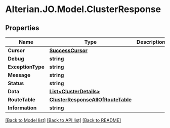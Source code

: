 # Alterian.JO.Model.ClusterResponse

## Properties

Name | Type | Description | Notes
------------ | ------------- | ------------- | -------------
**Cursor** | [**SuccessCursor**](SuccessCursor.md) |  | [optional] 
**Debug** | **string** |  | [optional] 
**ExceptionType** | **string** |  | [optional] 
**Message** | **string** |  | [optional] 
**Status** | **string** |  | [optional] 
**Data** | [**List&lt;ClusterDetails&gt;**](ClusterDetails.md) |  | [optional] 
**RouteTable** | [**ClusterResponseAllOfRouteTable**](ClusterResponseAllOfRouteTable.md) |  | [optional] 
**Information** | **string** |  | [optional] 

[[Back to Model list]](../README.md#documentation-for-models) [[Back to API list]](../README.md#documentation-for-api-endpoints) [[Back to README]](../README.md)

